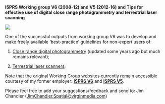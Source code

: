**ISPRS Working group V6 (2008-12) and V5 (2012-16) and Tips for effective use of digital close range photogrammetry and terrestrial laser scanning**


![](https://github.com/JimChandler-Spatial/photogrammetry/blob/gh-pages/Images/dems1.gif)


One of the successful outputs from working group V6 was to develop and make freely available ‘best-practice’ guidelines for non-expert users of:

1. [Close range digital photogrammetry](https://github.com/JimChandler-Spatial/photogrammetry/blob/gh-pages/OtherFiles/photogrammetry-tips.pdf) (updated some years ago but much remains relevant);

2. [Terrestrial laser scanners](https://github.com/JimChandler-Spatial/photogrammetry/blob/gh-pages/OtherFiles/laser_scanning-tips.pdf).

Note that the original Working Group websites currently remain accessible courtesy of my former employer: 
[**ISPRS V6**](http://isprsv6.lboro.ac.uk/) and 
[**ISPRS V5**](http://isprsv5.lboro.ac.uk/).

Please feel free to add your suggestions/feedback and send to: Jim Chandler (JimChandler.Spatial@virginmedia.com)

